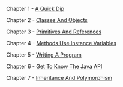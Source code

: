 Chapter 1 - [A Quick Dip](MarkdownFiles/aQuickDip.md)

Chapter 2 - [Classes And Objects](MarkdownFiles/classesAndObjects.md)

Chapter 3 - [Primitives And References](MarkdownFiles/primitivesAndReferences.md)

Chapter 4 - [Methods Use Instance Variables](MarkdownFiles/methodsUseInstanceVariables.md)

Chapter 5 - [Writing A Program](MarkdownFiles/writingAProgram.md)

Chapter 6 - [Get To Know The Java API](MarkdownFiles/getTheKnowTheJavaApi.md)

Chapter 7 - [Inheritance And Polymorphism](MarkdownFiles/inheritanceAndPolymorphism.md)